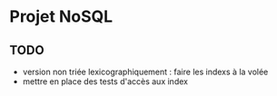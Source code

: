 # Projet NoSQL

## TODO 

* version non triée lexicographiquement : faire les indexs à la volée
* mettre en place des tests d'accès aux index
